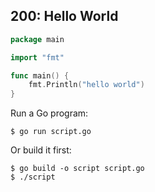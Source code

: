 ## 200: Hello World

```go
package main

import "fmt"

func main() {
    fmt.Println("hello world")
}
```

Run a Go program:

```
$ go run script.go
```

Or build it first:

```
$ go build -o script script.go
$ ./script
```

